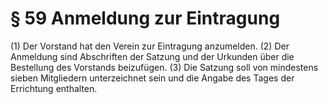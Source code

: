 # § 59 Anmeldung zur Eintragung
(1) Der Vorstand hat den Verein zur Eintragung anzumelden.
(2) Der Anmeldung sind Abschriften der Satzung und der Urkunden über die Bestellung des Vorstands beizufügen.
(3) Die Satzung soll von mindestens sieben Mitgliedern unterzeichnet sein und die Angabe des Tages der Errichtung enthalten.